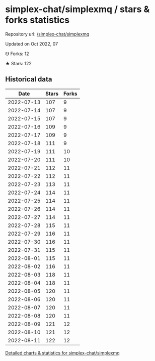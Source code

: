 # simplex-chat/simplexmq / stars & forks statistics

Repository url: [/simplex-chat/simplexmq](https://github.com/simplex-chat/simplexmq)

Updated on Oct 2022, 07

☋ Forks: 12

★ Stars: 122

## Historical data
| Date | Stars | Forks |
|------|-------|-------|
| 2022-07-13 | 107 | 9 | 
| 2022-07-14 | 107 | 9 | 
| 2022-07-15 | 107 | 9 | 
| 2022-07-16 | 109 | 9 | 
| 2022-07-17 | 109 | 9 | 
| 2022-07-18 | 111 | 9 | 
| 2022-07-19 | 111 | 10 | 
| 2022-07-20 | 111 | 10 | 
| 2022-07-21 | 112 | 11 | 
| 2022-07-22 | 112 | 11 | 
| 2022-07-23 | 113 | 11 | 
| 2022-07-24 | 114 | 11 | 
| 2022-07-25 | 114 | 11 | 
| 2022-07-26 | 114 | 11 | 
| 2022-07-27 | 114 | 11 | 
| 2022-07-28 | 115 | 11 | 
| 2022-07-29 | 116 | 11 | 
| 2022-07-30 | 116 | 11 | 
| 2022-07-31 | 115 | 11 | 
| 2022-08-01 | 115 | 11 | 
| 2022-08-02 | 116 | 11 | 
| 2022-08-03 | 118 | 11 | 
| 2022-08-04 | 118 | 11 | 
| 2022-08-05 | 120 | 11 | 
| 2022-08-06 | 120 | 11 | 
| 2022-08-07 | 120 | 11 | 
| 2022-08-08 | 120 | 11 | 
| 2022-08-09 | 121 | 12 | 
| 2022-08-10 | 121 | 12 | 
| 2022-08-11 | 122 | 12 | 


[Detailed charts & statistics for simplex-chat/simplexmq](https://reviewgithub.com/rep/simplex-chat/simplexmq)
